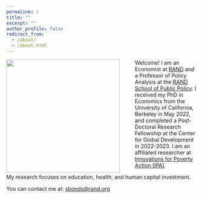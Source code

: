 ```yaml
---
permalink: /
title: ""
excerpt: ""
author_profile: false
redirect_from: 
  - /about/
  - /about.html
---
```


<img src="{{site.url}}/images/Bonds_Photo2.jpg" width="300" align="left" style="display: block; margin-right: 40px;" /> 

Welcome! I am an Economist at [RAND](https://www.rand.org/about/people/b/bonds_stephanie.html) and a Professor of Policy Analysis at the [RAND School of Public Policy](https://www.rand.edu). I received my PhD in Economics from the University of California, Berkeley in May 2022, and  completed a Post-Doctoral Research Fellowship at the Center for Global Development in 2022-2023. I am an affiliated researcher at [Innovations for Poverty Action (IPA)](https://poverty-action.org/people/stephanie-bonds). 

My research focuses on education, health, and human capital investment. 

You can contact me at: sbonds@rand.org
